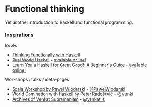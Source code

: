 # Functional thinking

Yet another introduction to Haskell and functional programming.

### Inspirations

Books
* [Thinking Functionally with Haskell](http://www.amazon.com/Thinking-Functionally-Haskell-Richard-Bird/dp/1107452643/)
* [Real World Haskell](http://www.amazon.com/Real-World-Haskell-Bryan-OSullivan/dp/0596514980/) - [available online!](http://book.realworldhaskell.org/read/)
* [Learn You a Haskell for Great Good!: A Beginner's Guide](http://www.amazon.com/Learn-You-Haskell-Great-Good/dp/1593272839/) - [available online!](http://learnyouahaskell.com/chapters)

Workshops / talks / meta-pages
* [Scala Workshop by Pawel Wlodarski](https://www.gitbook.com/book/pawelwlodarski/workshops/details) - [@PawelWlodarski](https://twitter.com/PawelWlodarski)
* [World Domination with Haskell by Petar Radošević](https://gibbon.co/wunki/world-domination-with-haskell#chapters) - [@wunki](https://twitter.com/wunki)
* [Archives of Venkat Subramaniam](http://agiledeveloper.com/downloads.html) - [@venkat_s](https://twitter.com/venkat_s)